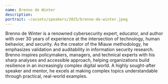 ```yaml
---
name: Brenno de Winter
description: ‎ 
portrait: ~/assets/speakers/2025/brenno-de-winter.jpeg
---
```


Brenno de Winter is a renowned cybersecurity expert, educator, and author with over 30 years of experience at the intersection of technology, human behavior, and security. As the creator of the Miauw methodology, he emphasizes validation and auditability in information security research. Brenno inspires policymakers, managers, and technical experts with his sharp analyses and accessible approach, helping organizations build resilience in an increasingly complex digital world. A highly sought-after speaker and mentor, he excels at making complex topics understandable through practical, real-world examples.